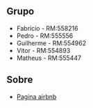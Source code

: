 ## Grupo
- Fabrício - RM:558216
- Pedro - RM:555556
- Guilherme - RM:554962
- Vitor - RM:554893
- Matheus - RM:555447
## Sobre
- [Pagina airbnb](https://www.airbnb.com.br/rooms/51308738?adults=1&category_tag=Tag%3A5348&children=0&enable_m3_private_room=true&infants=0&pets=0&photo_id=1396737926&search_mode=flex_destinations_search&check_in=2024-09-08&check_out=2024-09-13&source_impression_id=p3_1724606518_P3tfczHNa-RKxwlO&previous_page_section_name=1000&translate_ugc=false)
